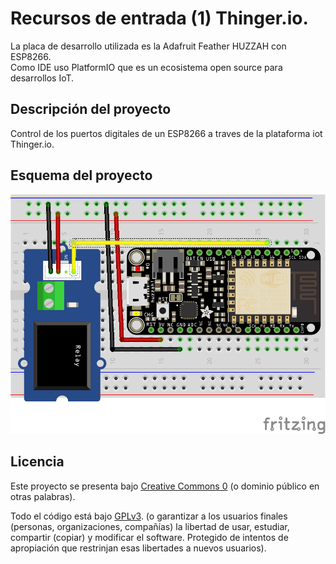 # Recursos de entrada (1) Thinger.io.

La placa de desarrollo utilizada es la Adafruit Feather HUZZAH con ESP8266.  
Como IDE uso PlatformIO que es un ecosistema open source para desarrollos IoT.  

## Descripción del proyecto

Control de los puertos digitales de un ESP8266 a traves de la plataforma iot Thinger.io. 

## Esquema del proyecto

![Esquema proyecto](https://raw.githubusercontent.com/moisesfa/Proyectos_ESP8266/master/ThingerIO_Rec_Entrada/Rec_Entrada_01/img/esquema.png)


## Licencia

Este proyecto se presenta bajo [Creative Commons 0](https://creativecommons.org/publicdomain/zero/1.0/) (o dominio público en otras palabras). 

Todo el código está bajo [GPLv3](https://www.gnu.org/licenses/gpl-3.0.en.html). (o garantizar a los usuarios finales (personas, organizaciones, compañías) la libertad de usar, estudiar, compartir (copiar) y modificar el software. Protegido de intentos de apropiación que restrinjan esas libertades a nuevos usuarios).